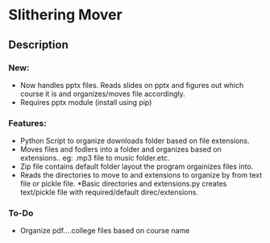# Slithering Mover
## Description
### New:
* Now handles pptx files. Reads slides on pptx and figures out which course it is and organizes/moves file accordingly.
* Requires pptx module (install using pip)

### Features:
* Python Script to organize downloads folder based on file extensions. 
* Moves files and fodlers into a folder and organizes based on extensions.. eg: .mp3 file to music folder.etc. 
* Zip file contains default folder layout the program orgainizes files into. 
* Reads the directories to move to and extensions to organize by from text file or pickle file. 
*Basic directories and extensions.py creates text/pickle file with required/default direc/extensions.

### To-Do
* Organize pdf....college files based on course name 


